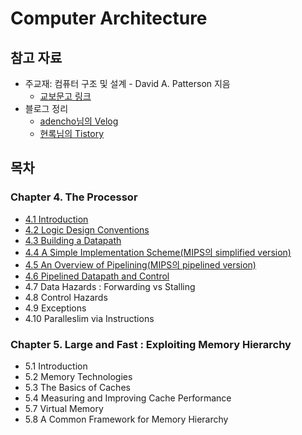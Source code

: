 # Computer Architecture

## 참고 자료
* 주교재: 컴퓨터 구조 및 설계 - David A. Patterson 지음
    * [교보문고 링크](https://ebook-product.kyobobook.co.kr/dig/epd/ebook/E000008269697)
* 블로그 정리
    * [adencho님의 Velog](https://velog.io/@adencho/%EC%BB%B4%ED%93%A8%ED%84%B0-%EA%B5%AC%EC%A1%B0-Chapter4)
    * [현록님의 Tistory](https://ydeer.tistory.com/143)

## 목차
### Chapter 4. The Processor
* [4.1 Introduction](./4_1-introduction.md)
* [4.2 Logic Design Conventions](./4_2-logic-design-conventions.md)
* [4.3 Building a Datapath](./4_3-building-a-datapath.md)
* [4.4 A Simple Implementation Scheme(MIPS의 simplified version)](./4_4-a-simple-implementation-scheme.md)
* [4.5 An Overview of Pipelining(MIPS의 pipelined version)](./4_5-an-overview-of-pipelining.md)
* [4.6 Pipelined Datapath and Control](./4_6-pipelined-datapath-and-controll.md)
* 4.7 Data Hazards : Forwarding vs Stalling
* 4.8 Control Hazards
* 4.9 Exceptions
* 4.10 Paralleslim via Instructions
### Chapter 5. Large and Fast : Exploiting Memory Hierarchy
* 5.1 Introduction
* 5.2 Memory Technologies
* 5.3 The Basics of Caches
* 5.4 Measuring and Improving Cache Performance
* 5.7 Virtual Memory
* 5.8 A Common Framework for Memory Hierarchy